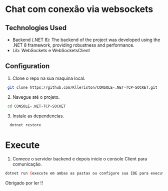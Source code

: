 # Chat com conexão via websockets

## Technologies Used
- Backend (.NET 8): The backend of the project was developed using the .NET 8 framework, providing robustness and performance.
- Lib: WebSockets e WebSocketsClient 

## Configuration

1. Clone o repo na sua maquina local.
  ```bash
   git clone https://github.com/Klleriston/CONSOLE-.NET-TCP-SOCKET.git
  ```
   
2. Navegue até o projeto.
  ```bash
   cd CONSOLE-.NET-TCP-SOCKET
  ```

3. Instale as dependencias.
 ```bash
   dotnet restore
 ```

# Execute
1. Comece o servidor backend e depois inicie o console Client para comunicação.
```bash
dotnet run (execute em ambas as pastas ou configure sua IDE para executa-las simultaneamente)
```

Obrigado por ler !!


